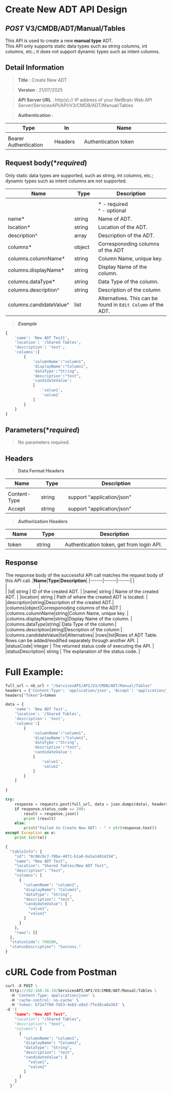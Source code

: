 
# Create New ADT API Design

## ***POST*** V3/CMDB/ADT/Manual/Tables
This API is used to create a new <b>manual type</b> ADT. <br>
This API only supports static data types such as string columns, int columns, etc.; it does not support dynamic types such as intent columns.

## Detail Information

> **Title** : Create New ADT<br>

> **Version** : 21/07/2025

> **API Server URL** : http(s):// IP address of your NetBrain Web API Server/ServicesAPI/API/V3/CMDB/ADT/Manual/Tables

> **Authentication** : 

|**Type**|**In**|**Name**|
|------|------|------|
|<img width=100/>|<img width=100/>|<img width=500/>|
|Bearer Authentication| Headers | Authentication token | 

## Request body(****required***)
Only static data types are supported, such as string, int columns, etc.; dynamic types such as intent columns are not supported.

|**Name**|**Type**|**Description**|
|------|------|------|
|<img width=100/>|<img width=100/>|<img width=500/>|
|||* - required<br />^ - optional|
|name*|string| Name of ADT. |
|location*|string|Location of the ADT. |
|description^|array|Description of the ADT.|
|columns*|object|Corresponoding columns of the ADT |
|columns.columnName*|string|Column Name, unique key. |
|columns.displayName*|string|Display Name of the column. |
|columns.dataType*|string| Data Type of the column.|
|columns.description^|string|Description of the column |
|columns.candidateValue^|list|Alternatives. This can be found in `Edit Column` of the ADT.|

> ***Example***
```python
{
    'name': 'New ADT Tes1t',
    'location': '/Shared Tables',
    'description': 'test',
    'columns':[
        {
            'columnName':"column1",
            'displayName':"Column1",
            'dataType':"String",
            'description':"test",
            'candidateValue':
            [
                'value1',
                'value2'
            ]
        }
    ]
}
```

## Parameters(****required***)
>No parameters required.


## Headers

> **Data Format Headers**

|**Name**|**Type**|**Description**|
|------|------|------|
|<img width=100/>|<img width=100/>|<img width=500/>|
| Content-Type | string  | support "application/json" |
| Accept | string  | support "application/json" |

> **Authorization Headers**

|**Name**|**Type**|**Description**|
|------|------|------|
|<img width=100/>|<img width=100/>|<img width=500/>|
| token | string  | Authentication token, get from login API. |

## Response
The response body of the successful API call matches the request body of this API call.
|**Name**|**Type**|**Description**|
|------|------|------|
|<img width=100/>|<img width=100/>|<img width=500/>|
|id| string | ID of the created ADT.  |
|name| string | Name of the created ADT.  |
|location| string | Path of where the created ADT is located.  |
|description|string|Description of the created ADT.|
|columns|object|Corresponoding columns of the ADT |
|columns.columnName|string|Column Name, unique key. |
|columns.displayName|string|Display Name of the column. |
|columns.dataType|string| Data Type of the column.|
|columns.description|string|Description of the column |
|columns.candidateValue|list|Alternatives|
|rows|list|Rows of ADT Table. Rows can be added/modified separately through another API. |
|statusCode| integer | The returned status code of executing the API.  |
|statusDescription| string | The explanation of the status code.  |


# Full Example:

```python
full_url = nb_url + "/ServicesAPI/API/V3/CMDB/ADT/Manual/Tables"
headers = {'Content-Type': 'application/json', 'Accept': 'application/json'}
headers["Token"]=token

data = {
    'name': 'New ADT Test',
    'location': '/Shared Tables',
    'description': 'test',
    'columns':[
        {
            'columnName':"column1",
            'displayName':"Column1",
            'dataType':"String",
            'description':"test",
            'candidateValue':
            [
                'value1',
                'value2'
            ]
        }
    ]
     
}

try:
    response = requests.post(full_url, data = json.dumps(data), headers = headers, verify = False)
    if response.status_code == 200:
        result = response.json()
        print (result)
    else:
        print("Failed to Create New ADT! - " + str(response.text))
except Exception as e:
    print (str(e)) 
```
```python
{
  "tableInfo": {
    "id": "8c90c9c7-70be-4071-b1a0-6a5a14014294",
    "name": "New ADT Test",
    "location": "Shared Tables/New ADT Test",
    "description": "test",
    "columns": [
      {
        "columnName": "column1",
        "displayName": "Column1",
        "dataType": "String",
        "description": "test",
        "candidateValue": [
          "value1",
          "value2"
        ]
      }
    ],
    "rows": []
  },
  "statusCode": 790200,
  "statusDescription": "Success."
}
```
# cURL Code from Postman

```python
curl -X POST \
  http://192.168.36.19/ServicesAPI/API/V3/CMDB/ADT/Manual/Tables \
  -H 'Content-Type: application/json' \
  -H 'cache-control: no-cache' \ 
  -H 'token: bf2e7f60-fd23-4eb3-a9a3-7fe10ca0a363' \
-d '{
    "name": "New ADT Test",
    "location": "/Shared Tables",
    "description": "test",
    "columns": [
      {
        "columnName": "column1",
        "displayName": "Column1",
        "dataType": "String",
        "description": "test",
        "candidateValue": [
          "value1",
          "value2"
        ]
      }
    ]
  }'
```
